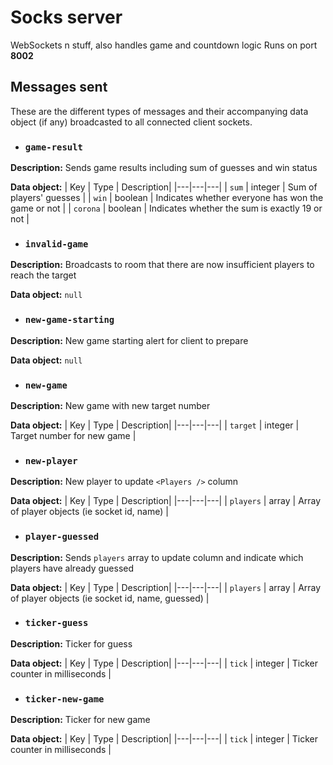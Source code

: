 # Socks server

WebSockets n stuff, also handles game and countdown logic
Runs on port **8002**

## Messages sent

These are the different types of messages and their accompanying data object (if any) broadcasted to all connected client sockets.

- ### `game-result`
**Description:** Sends game results including sum of guesses and win status

**Data object:**
| Key | Type | Description|
|---|---|---|
| `sum` | integer | Sum of players' guesses |
| `win` | boolean | Indicates whether everyone has won the game or not |
| `corona` | boolean | Indicates whether the sum is exactly 19 or not |


- ### `invalid-game`
**Description:** Broadcasts to room that there are now insufficient players to reach the target

**Data object:** `null`

- ### `new-game-starting`
**Description:** New game starting alert for client to prepare

**Data object:** `null`

- ### `new-game`
**Description:** New game with new target number

**Data object:**
| Key | Type | Description|
|---|---|---|
| `target` | integer | Target number for new game |

- ### `new-player`
**Description:** New player to update `<Players />` column

**Data object:**
| Key | Type | Description|
|---|---|---|
| `players` | array | Array of player objects (ie socket id, name) |

- ### `player-guessed`
**Description:** Sends `players` array to update column and indicate which players have already guessed

**Data object:**
| Key | Type | Description|
|---|---|---|
| `players` | array | Array of player objects (ie socket id, name, guessed) |

- ### `ticker-guess`
**Description:** Ticker for guess

**Data object:**
| Key | Type | Description|
|---|---|---|
| `tick` | integer | Ticker counter in milliseconds |

- ### `ticker-new-game`
**Description:** Ticker for new game

**Data object:**
| Key | Type | Description|
|---|---|---|
| `tick` | integer | Ticker counter in milliseconds |
